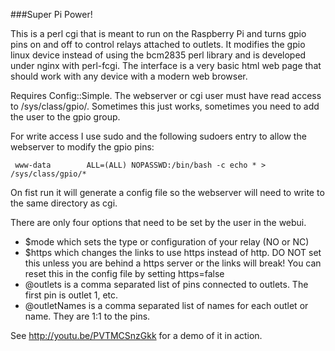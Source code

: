 ###Super Pi Power!

This is a perl cgi that is meant to run on the Raspberry Pi and turns gpio pins on and off to control relays attached to outlets. 
It modifies the gpio linux device instead of using the bcm2835 perl library and is developed under nginx with perl-fcgi.
The interface is a very basic html web page that should work with any device with a modern web browser. 

Requires Config::Simple.
The webserver or cgi user must have read access to /sys/class/gpio/. Sometimes this just works, sometimes you need to add the user to the gpio group.

For write access I use sudo and the following sudoers entry to allow the webserver to modify the gpio pins:

     www-data        ALL=(ALL) NOPASSWD:/bin/bash -c echo * > /sys/class/gpio/*

On fist run it will generate a config file so the webserver will need to write to the same directory as cgi.

There are only four options that need to be set by the user in the webui.
* $mode which sets the type or configuration of your relay (NO or NC)
* $https which changes the links to use https instead of http. DO NOT set this unless you are behind a https server or the links will break! You can reset this in the config file by setting https=false
* @outlets is a comma separated list of pins connected to outlets. The first pin is outlet 1, etc. 
* @outletNames is a comma separated list of names for each outlet or name. They are 1:1 to the pins. 


See http://youtu.be/PVTMCSnzGkk for a demo of it in action. 
